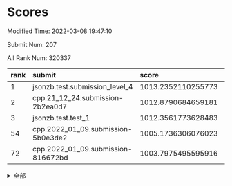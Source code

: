 # Scores

Modified Time: 2022-03-08 19:47:10

Submit Num: 207

All Rank Num: 320337

| rank |               submit               |       score        |       sigma        | pk_num |
| :--- | :--------------------------------- | :----------------- | :----------------- | :----- |
| 1    | jsonzb.test.submission_level_4     | 1013.2352110255773 | 0.8022304029221304 | 6194   |
| 2    | cpp.21_12_24.submission-2b2ea0d7   | 1012.8790684659181 | 0.7931795498929188 | 6194   |
| 3    | jsonzb.test.test_1                 | 1012.3561773628483 | 0.8222441807307103 | 6189   |
| 54   | cpp.2022_01_09.submission-5b0e3de2 | 1005.1736306076023 | 0.7286950112883503 | 6188   |
| 72   | cpp.2022_01_09.submission-816672bd | 1003.7975495595916 | 0.7040243779044505 | 6190   |


<details>
<summary>全部</summary>

| rank |                 submit                 |       score        |       sigma        | pk_num |
| :--- | :------------------------------------- | :----------------- | :----------------- | :----- |
| 1    | jsonzb.test.submission_level_4         | 1013.2352110255773 | 0.8022304029221304 | 6194   |
| 2    | cpp.21_12_24.submission-2b2ea0d7       | 1012.8790684659181 | 0.7931795498929188 | 6194   |
| 3    | jsonzb.test.test_1                     | 1012.3561773628483 | 0.8222441807307103 | 6189   |
| 4    | gobigger.level_3.submission_level_3_8  | 1011.5043062546318 | 0.7585962891951901 | 6190   |
| 5    | gobigger.level_3.submission_level_3_17 | 1011.3176322842669 | 0.772173521798636  | 6194   |
| 6    | gobigger.level_3.submission_level_3_45 | 1011.2977808368491 | 0.7757632681692628 | 6188   |
| 7    | gobigger.level_3.submission_level_3_38 | 1011.2604610059601 | 0.7696406977881445 | 6188   |
| 8    | gobigger.level_3.submission_level_3_48 | 1011.0361686769553 | 0.7689396550609172 | 6194   |
| 9    | gobigger.level_3.submission_level_3_5  | 1010.997120789842  | 0.7642349474310609 | 6191   |
| 10   | gobigger.level_3.submission_level_3_37 | 1010.972322274585  | 0.7299074230682119 | 6189   |
| 11   | gobigger.level_3.submission_level_3_9  | 1010.8898938996288 | 0.7641419414715489 | 6197   |
| 12   | gobigger.level_3.submission_level_3_26 | 1010.8724450217188 | 0.7618940024963375 | 6190   |
| 13   | gobigger.level_3.submission_level_3_6  | 1010.8116565859906 | 0.7617483736641254 | 6193   |
| 14   | gobigger.level_3.submission_level_3_14 | 1010.6409929338139 | 0.7780588192381219 | 6191   |
| 15   | gobigger.level_3.submission_level_3_27 | 1010.5980706469163 | 0.7670356592306459 | 6187   |
| 16   | gobigger.level_3.submission_level_3_18 | 1010.5897387792229 | 0.7878737608206634 | 6193   |
| 17   | gobigger.level_3.submission_level_3_3  | 1010.4436502217388 | 0.7562208510778397 | 6193   |
| 18   | gobigger.level_3.submission_level_3_24 | 1010.412011174226  | 0.7646558774711335 | 6184   |
| 19   | gobigger.level_3.submission_level_3_49 | 1010.3873116402675 | 0.7513772547738792 | 6194   |
| 20   | gobigger.level_3.submission_level_3_33 | 1010.3257813283923 | 0.7527152461584986 | 6190   |
| 21   | gobigger.level_3.submission_level_3_13 | 1010.3098689566206 | 0.7717009444486306 | 6188   |
| 22   | gobigger.level_3.submission_level_3_46 | 1010.2337916259145 | 0.7740709076805702 | 6186   |
| 23   | gobigger.level_3.submission_level_3_47 | 1010.1967154695704 | 0.7786814405191677 | 6192   |
| 24   | gobigger.level_3.submission_level_3_39 | 1010.1905530283652 | 0.7714191117948804 | 6193   |
| 25   | gobigger.level_3.submission_level_3_41 | 1010.1540266942804 | 0.7535656435042902 | 6188   |
| 26   | gobigger.level_3.submission_level_3_44 | 1010.1402913774776 | 0.7611897497606627 | 6188   |
| 27   | gobigger.level_3.submission_level_3_7  | 1010.0779024005922 | 0.7437126562009285 | 6192   |
| 28   | gobigger.level_3.submission_level_3_43 | 1010.0702990729052 | 0.7842671278277334 | 6193   |
| 29   | gobigger.level_3.submission_level_3_19 | 1010.0675823202503 | 0.7539048115897541 | 6192   |
| 30   | gobigger.level_3.submission_level_3_11 | 1009.9327408328992 | 0.7654815910209819 | 6185   |
| 31   | gobigger.level_3.submission_level_3_2  | 1009.9017103357894 | 0.7568692862173446 | 6192   |
| 32   | gobigger.level_3.submission_level_3_21 | 1009.8371045818741 | 0.7591353113293973 | 6190   |
| 33   | gobigger.level_3.submission_level_3_22 | 1009.8330397700679 | 0.7594736417268902 | 6182   |
| 34   | gobigger.level_3.submission_level_3_34 | 1009.799565717783  | 0.7638847524552946 | 6189   |
| 35   | gobigger.level_3.submission_level_3_4  | 1009.6055060370752 | 0.742862436568276  | 6190   |
| 36   | gobigger.level_3.submission_level_3_1  | 1009.5317915948873 | 0.7697605681591198 | 6185   |
| 37   | gobigger.level_3.submission_level_3_15 | 1009.528020029984  | 0.7521910987014895 | 6188   |
| 38   | gobigger.level_3.submission_level_3_23 | 1009.3814441501293 | 0.7378437760562444 | 6189   |
| 39   | gobigger.level_3.submission_level_3_30 | 1009.3520154140439 | 0.7675790592831362 | 6187   |
| 40   | gobigger.level_3.submission_level_3_28 | 1009.3355521807558 | 0.7415659223261155 | 6193   |
| 41   | gobigger.level_3.submission_level_3_20 | 1009.3173505125787 | 0.7612607586301063 | 6191   |
| 42   | gobigger.level_3.submission_level_3_10 | 1009.1533841940071 | 0.752471807144755  | 6194   |
| 43   | gobigger.level_3.submission_level_3_29 | 1009.0422630516091 | 0.7417424495713152 | 6192   |
| 44   | gobigger.level_3.submission_level_3_31 | 1009.035905791359  | 0.740484188437404  | 6190   |
| 45   | gobigger.level_3.submission_level_3_25 | 1008.9320858327658 | 0.7378627862468414 | 6189   |
| 46   | gobigger.level_3.submission_level_3_36 | 1008.7866424342246 | 0.7423483335731829 | 6190   |
| 47   | gobigger.level_3.submission_level_3_35 | 1008.7036041389271 | 0.7458002806057561 | 6193   |
| 48   | gobigger.level_3.submission_level_3_16 | 1008.5805841498889 | 0.7496911471481011 | 6188   |
| 49   | gobigger.level_3.submission_level_3_42 | 1008.5107652661686 | 0.7491539706005401 | 6197   |
| 50   | gobigger.level_3.submission_level_3_32 | 1008.1934060369556 | 0.7555782018889516 | 6186   |
| 51   | gobigger.level_3.submission_level_3_12 | 1008.1149217597161 | 0.7382202240239114 | 6190   |
| 52   | gobigger.level_3.submission_level_3_40 | 1008.0096439419259 | 0.7521061592838176 | 6188   |
| 53   | gobigger.level_3.submission_level_3_0  | 1007.9290574011803 | 0.7325871483820645 | 6190   |
| 54   | cpp.2022_01_09.submission-5b0e3de2     | 1005.1736306076023 | 0.7286950112883503 | 6188   |
| 55   | gobigger.level_1.submission_level_1_5  | 1005.0935506398205 | 0.7196439747851205 | 6188   |
| 56   | gobigger.level_1.submission_level_1_29 | 1005.0675538073642 | 0.7193597406121793 | 6192   |
| 57   | gobigger.level_1.submission_level_1_47 | 1004.8292524259275 | 0.7222331523229606 | 6190   |
| 58   | gobigger.level_1.submission_level_1_38 | 1004.5899699673887 | 0.7103235675581913 | 6191   |
| 59   | gobigger.level_1.submission_level_1_1  | 1004.4376292755547 | 0.7207054366515476 | 6189   |
| 60   | gobigger.level_1.submission_level_1_46 | 1004.272479069574  | 0.7103350184467176 | 6187   |
| 61   | gobigger.level_1.submission_level_1_4  | 1004.2672096817167 | 0.7117689629060517 | 6184   |
| 62   | gobigger.level_1.submission_level_1_33 | 1004.2413908634504 | 0.7106962112134221 | 6188   |
| 63   | gobigger.level_1.submission_level_1_3  | 1004.1981093744907 | 0.7190754760243685 | 6185   |
| 64   | gobigger.level_1.submission_level_1_17 | 1004.1884001845502 | 0.7193751388600516 | 6189   |
| 65   | gobigger.level_1.submission_level_1_32 | 1004.0796887203065 | 0.7204872721561372 | 6186   |
| 66   | gobigger.level_1.submission_level_1_24 | 1003.9533074573059 | 0.7376320428015114 | 6185   |
| 67   | gobigger.level_1.submission_level_1_18 | 1003.9265294459025 | 0.7146134031217108 | 6188   |
| 68   | gobigger.level_1.submission_level_1_13 | 1003.8938559888778 | 0.7166826531502776 | 6189   |
| 69   | gobigger.level_1.submission_level_1_19 | 1003.8701804664075 | 0.7181983333520149 | 6193   |
| 70   | gobigger.level_1.submission_level_1_49 | 1003.8243162116967 | 0.7124420210462887 | 6185   |
| 71   | gobigger.level_1.submission_level_1_36 | 1003.8182430733085 | 0.728094256054434  | 6190   |
| 72   | cpp.2022_01_09.submission-816672bd     | 1003.7975495595916 | 0.7040243779044505 | 6190   |
| 73   | gobigger.level_1.submission_level_1_22 | 1003.7787474937824 | 0.7048908230611054 | 6190   |
| 74   | gobigger.level_1.submission_level_1_34 | 1003.6911181050453 | 0.7187173866715166 | 6192   |
| 75   | gobigger.level_1.submission_level_1_28 | 1003.5708293310828 | 0.7228750646817862 | 6189   |
| 76   | gobigger.level_1.submission_level_1_16 | 1003.5611349325894 | 0.7155811563800625 | 6192   |
| 77   | gobigger.level_1.submission_level_1_6  | 1003.5599985966614 | 0.7162943754601895 | 6191   |
| 78   | gobigger.level_1.submission_level_1_8  | 1003.4188292763799 | 0.7140180970130646 | 6188   |
| 79   | gobigger.level_1.submission_level_1_14 | 1003.408258120989  | 0.7136072185866155 | 6192   |
| 80   | gobigger.level_1.submission_level_1_7  | 1003.3409917565298 | 0.7273787690764625 | 6192   |
| 81   | gobigger.level_1.submission_level_1_40 | 1003.3024715083515 | 0.7225368785107565 | 6191   |
| 82   | gobigger.level_1.submission_level_1_37 | 1003.2592646473977 | 0.7319055538291479 | 6186   |
| 83   | gobigger.level_1.submission_level_1_10 | 1003.2443672508488 | 0.7256029800921938 | 6190   |
| 84   | gobigger.level_1.submission_level_1_35 | 1003.24077089651   | 0.7099251155745431 | 6189   |
| 85   | gobigger.level_1.submission_level_1_20 | 1003.2104323364725 | 0.7224004553090798 | 6189   |
| 86   | gobigger.level_1.submission_level_1_12 | 1003.1118473573504 | 0.7161139962612738 | 6189   |
| 87   | gobigger.level_1.submission_level_1_31 | 1003.0689973038635 | 0.7143557901674311 | 6190   |
| 88   | gobigger.level_1.submission_level_1_27 | 1002.997282460833  | 0.7157283059541704 | 6191   |
| 89   | gobigger.level_1.submission_level_1_39 | 1002.9859242779524 | 0.7321273503582066 | 6194   |
| 90   | gobigger.level_1.submission_level_1_21 | 1002.9390801637763 | 0.7068736937153879 | 6187   |
| 91   | gobigger.level_1.submission_level_1_42 | 1002.9094797927436 | 0.7161582951837332 | 6192   |
| 92   | gobigger.level_1.submission_level_1_26 | 1002.9031243215829 | 0.7232455846033689 | 6188   |
| 93   | gobigger.level_1.submission_level_1_25 | 1002.8285151910933 | 0.7185248913080897 | 6188   |
| 94   | gobigger.level_1.submission_level_1_23 | 1002.8194337980042 | 0.7187390249412078 | 6186   |
| 95   | gobigger.level_1.submission_level_1_2  | 1002.7320049768164 | 0.7102833022970264 | 6190   |
| 96   | gobigger.level_1.submission_level_1_41 | 1002.4197279986686 | 0.7215294225615033 | 6189   |
| 97   | gobigger.level_1.submission_level_1_30 | 1002.419605378926  | 0.7328971675759242 | 6190   |
| 98   | gobigger.level_1.submission_level_1_43 | 1002.3852728902747 | 0.7132445254503683 | 6191   |
| 99   | gobigger.level_1.submission_level_1_44 | 1002.2189092562662 | 0.716014025600012  | 6193   |
| 100  | gobigger.level_1.submission_level_1_15 | 1002.1960215518053 | 0.718170293113128  | 6191   |
| 101  | gobigger.level_1.submission_level_1_11 | 1002.1419601116239 | 0.7139385736965638 | 6190   |
| 102  | gobigger.level_1.submission_level_1_0  | 1002.0223815044335 | 0.7163921093443811 | 6189   |
| 103  | gobigger.level_1.submission_level_1_45 | 1001.6436754669128 | 0.716032699838544  | 6190   |
| 104  | gobigger.level_1.submission_level_1_48 | 1001.4934653583482 | 0.7064685764959076 | 6192   |
| 105  | gobigger.level_1.submission_level_1_9  | 1000.9964549495913 | 0.7044538201151062 | 6187   |
| 106  | gobigger.random.submission_random_1    | 997.3966369346402  | 0.7006537800527263 | 6185   |
| 107  | gobigger.random.submission_random_39   | 997.1743332386311  | 0.7000393555219777 | 6195   |
| 108  | gobigger.random.submission_random_36   | 997.119100612508   | 0.7258100733401701 | 6194   |
| 109  | gobigger.random.submission_random_0    | 996.6758253160451  | 0.7018634369173313 | 6198   |
| 110  | gobigger.random.submission_random_20   | 996.5803988671558  | 0.7117943130312293 | 6186   |
| 111  | gobigger.random.submission_random_46   | 996.5180380806135  | 0.7124118941079977 | 6188   |
| 112  | gobigger.random.submission_random_3    | 996.5046012978632  | 0.7033591674697026 | 6193   |
| 113  | gobigger.random.submission_random_31   | 996.487239076224   | 0.7076746139722857 | 6186   |
| 114  | gobigger.random.submission_random_15   | 996.4481812226026  | 0.7195326609387755 | 6193   |
| 115  | gobigger.random.submission_random_21   | 996.4291030977557  | 0.7097441768270968 | 6191   |
| 116  | gobigger.random.submission_random_22   | 996.4063727580179  | 0.7003840641693926 | 6189   |
| 117  | gobigger.random.submission_random_4    | 996.2237982024627  | 0.7106838007126444 | 6190   |
| 118  | gobigger.random.submission_random_6    | 996.1953848499046  | 0.7069090408594482 | 6190   |
| 119  | gobigger.random.submission_random_5    | 996.1697849106051  | 0.7209777931482922 | 6189   |
| 120  | gobigger.random.submission_random_16   | 996.1298607627089  | 0.7094719307862087 | 6189   |
| 121  | gobigger.random.submission_random_7    | 996.1241293452437  | 0.7069144137078133 | 6192   |
| 122  | gobigger.random.submission_random_23   | 996.1078612283679  | 0.7030680514844287 | 6189   |
| 123  | gobigger.random.submission_random_29   | 996.0380493080738  | 0.7170318662807781 | 6187   |
| 124  | gobigger.random.submission_random_26   | 996.0257845744242  | 0.7064919142238905 | 6192   |
| 125  | gobigger.random.submission_random_10   | 995.9533667443314  | 0.7117795970479933 | 6192   |
| 126  | gobigger.random.submission_random_17   | 995.8906350006777  | 0.7161409997501986 | 6190   |
| 127  | gobigger.random.submission_random_28   | 995.8868797757768  | 0.7055214754628791 | 6189   |
| 128  | gobigger.random.submission_random_42   | 995.8209294648078  | 0.7228529696880616 | 6193   |
| 129  | gobigger.random.submission_random_25   | 995.8204276971057  | 0.7066736922283344 | 6190   |
| 130  | gobigger.random.submission_random_14   | 995.7933849703738  | 0.7105470517608709 | 6186   |
| 131  | gobigger.random.submission_random_40   | 995.6917507279252  | 0.7094244083923698 | 6190   |
| 132  | gobigger.random.submission_random_13   | 995.6867355741396  | 0.7042114302655776 | 6191   |
| 133  | gobigger.random.submission_random_30   | 995.6834215347799  | 0.7125733180193812 | 6191   |
| 134  | gobigger.random.submission_random_18   | 995.6816155462016  | 0.7292959366083607 | 6192   |
| 135  | gobigger.random.submission_random_44   | 995.6803804870233  | 0.7130712285525745 | 6192   |
| 136  | gobigger.random.submission_random_32   | 995.6756894202797  | 0.7065752622078111 | 6186   |
| 137  | gobigger.random.submission_random_34   | 995.6548511882689  | 0.6966185476941287 | 6194   |
| 138  | gobigger.random.submission_random_41   | 995.6438542169157  | 0.7075783412528338 | 6189   |
| 139  | gobigger.random.submission_random_24   | 995.642264502538   | 0.709330340445663  | 6190   |
| 140  | gobigger.random.submission_random_19   | 995.5987569528035  | 0.7116015970819708 | 6193   |
| 141  | gobigger.random.submission_random_8    | 995.5438699135556  | 0.701495125182116  | 6191   |
| 142  | gobigger.random.submission_random_47   | 995.4248073492646  | 0.7063662998625785 | 6192   |
| 143  | gobigger.random.submission_random_45   | 995.3994381483482  | 0.7114709552013405 | 6188   |
| 144  | gobigger.random.submission_random_12   | 995.3550879599662  | 0.7086597090897474 | 6185   |
| 145  | gobigger.random.submission_random_27   | 995.3344699268472  | 0.7161440033570927 | 6192   |
| 146  | gobigger.random.submission_random_2    | 995.3046720218972  | 0.7244697407727476 | 6195   |
| 147  | gobigger.random.submission_random_43   | 995.2748815469363  | 0.7112759153426942 | 6190   |
| 148  | gobigger.random.submission_random_49   | 995.2257227871976  | 0.7156161094641138 | 6190   |
| 149  | gobigger.random.submission_random_11   | 995.1797595439746  | 0.7027926278028016 | 6196   |
| 150  | gobigger.random.submission_random_48   | 995.1545889250954  | 0.7267968459071056 | 6183   |
| 151  | gobigger.random.submission_random_33   | 995.090250879289   | 0.7176630826182805 | 6190   |
| 152  | gobigger.random.submission_random_37   | 995.0812993703025  | 0.6906725595760659 | 6186   |
| 153  | gobigger.random.submission_random_35   | 995.0686688187782  | 0.7398727331888559 | 6192   |
| 154  | gobigger.random.submission_random_9    | 994.8826075379877  | 0.7129262310010868 | 6195   |
| 155  | gobigger.level_2.submission_level_2_30 | 994.6295227398967  | 0.7244463104777585 | 6193   |
| 156  | gobigger.random.submission_random_38   | 994.5148787627401  | 0.7274292805225272 | 6188   |
| 157  | gobigger.level_2.submission_level_2_15 | 994.1402152847431  | 0.7122307462638535 | 6187   |
| 158  | gobigger.level_2.submission_level_2_43 | 993.7266372597672  | 0.7320393048598545 | 6193   |
| 159  | gobigger.level_2.submission_level_2_44 | 993.6120187640946  | 0.7291567614215927 | 6191   |
| 160  | gobigger.level_2.submission_level_2_26 | 993.5661246337556  | 0.7457155538828271 | 6186   |
| 161  | gobigger.level_2.submission_level_2_48 | 993.5430703128126  | 0.7215092308335649 | 6193   |
| 162  | gobigger.level_2.submission_level_2_14 | 993.5282742760199  | 0.7288147325682078 | 6187   |
| 163  | gobigger.level_2.submission_level_2_3  | 993.3795293853325  | 0.7327692119566082 | 6190   |
| 164  | gobigger.level_2.submission_level_2_18 | 993.19806043929    | 0.7296610121323818 | 6182   |
| 165  | gobigger.level_2.submission_level_2_13 | 993.1488187737042  | 0.7371340117228302 | 6191   |
| 166  | gobigger.level_2.submission_level_2_22 | 993.1083326484285  | 0.7374011648227181 | 6195   |
| 167  | gobigger.level_2.submission_level_2_32 | 993.0310046073105  | 0.7231272564943941 | 6186   |
| 168  | gobigger.level_2.submission_level_2_42 | 992.9848526057148  | 0.7294814254904727 | 6188   |
| 169  | gobigger.level_2.submission_level_2_46 | 992.8656929281578  | 0.7563415692857848 | 6190   |
| 170  | gobigger.level_2.submission_level_2_49 | 992.8171657471598  | 0.7370017188389592 | 6193   |
| 171  | gobigger.level_2.submission_level_2_5  | 992.7329814643808  | 0.7346187712856271 | 6189   |
| 172  | gobigger.level_2.submission_level_2_9  | 992.7269684018358  | 0.7537626573549274 | 6188   |
| 173  | gobigger.level_2.submission_level_2_38 | 992.7171061905714  | 0.7366420506587587 | 6192   |
| 174  | gobigger.level_2.submission_level_2_4  | 992.7068869015314  | 0.7281238957214069 | 6190   |
| 175  | gobigger.level_2.submission_level_2_2  | 992.7061339521993  | 0.7231619342924243 | 6194   |
| 176  | gobigger.level_2.submission_level_2_25 | 992.5417514050789  | 0.7557030146277058 | 6183   |
| 177  | gobigger.level_2.submission_level_2_17 | 992.5037370242881  | 0.7490109791955948 | 6188   |
| 178  | gobigger.level_2.submission_level_2_11 | 992.4343045977469  | 0.7449614052083361 | 6188   |
| 179  | gobigger.level_2.submission_level_2_37 | 992.3846032211073  | 0.737061565425491  | 6196   |
| 180  | gobigger.level_2.submission_level_2_24 | 992.3700649364109  | 0.7511097178296181 | 6188   |
| 181  | gobigger.level_2.submission_level_2_33 | 992.3675958268403  | 0.7328236452804548 | 6186   |
| 182  | gobigger.level_2.submission_level_2_16 | 992.3420381166533  | 0.7356318417921072 | 6190   |
| 183  | gobigger.level_2.submission_level_2_20 | 992.3320102249785  | 0.7404049723476038 | 6188   |
| 184  | gobigger.level_2.submission_level_2_34 | 992.2583244542143  | 0.7330687452549526 | 6192   |
| 185  | gobigger.level_2.submission_level_2_8  | 992.1470604628022  | 0.7153151896540102 | 6195   |
| 186  | gobigger.level_2.submission_level_2_27 | 992.1159716336939  | 0.7350832576027057 | 6190   |
| 187  | gobigger.level_2.submission_level_2_36 | 991.9890384488135  | 0.746694748831492  | 6188   |
| 188  | gobigger.level_2.submission_level_2_10 | 991.9529728849546  | 0.7452038009681838 | 6195   |
| 189  | gobigger.level_2.submission_level_2_21 | 991.9332375982417  | 0.7415212250383321 | 6193   |
| 190  | gobigger.level_2.submission_level_2_47 | 991.8866838793767  | 0.7613901026913564 | 6185   |
| 191  | gobigger.level_2.submission_level_2_19 | 991.8655766531692  | 0.7583910528886162 | 6191   |
| 192  | gobigger.level_2.submission_level_2_40 | 991.7407123275568  | 0.7438125210226433 | 6195   |
| 193  | gobigger.level_2.submission_level_2_1  | 991.7075153443598  | 0.7444528640838667 | 6190   |
| 194  | gobigger.level_2.submission_level_2_35 | 991.613478150496   | 0.7635962962329108 | 6190   |
| 195  | gobigger.level_2.submission_level_2_31 | 991.4644042484721  | 0.7358795899205398 | 6196   |
| 196  | gobigger.level_2.submission_level_2_23 | 991.3889330174895  | 0.7494932131997366 | 6193   |
| 197  | gobigger.level_2.submission_level_2_7  | 991.3659585889213  | 0.7422784844246959 | 6190   |
| 198  | gobigger.level_2.submission_level_2_29 | 991.2099661220282  | 0.7771084265436837 | 6193   |
| 199  | gobigger.level_2.submission_level_2_0  | 991.1085769817821  | 0.749932262674049  | 6190   |
| 200  | gobigger.level_2.submission_level_2_12 | 991.0920144784212  | 0.7523429012031833 | 6189   |
| 201  | gobigger.level_2.submission_level_2_41 | 990.8466082676803  | 0.7480907569453422 | 6192   |
| 202  | gobigger.level_2.submission_level_2_6  | 990.8381746152172  | 0.7821643090624197 | 6196   |
| 203  | gobigger.level_2.submission_level_2_28 | 990.7741747669717  | 0.7518301024762882 | 6193   |
| 204  | gobigger.level_2.submission_level_2_39 | 990.5057088822313  | 0.769017910061832  | 6195   |
| 205  | gobigger.level_2.submission_level_2_45 | 989.1808264913091  | 0.7804288945251016 | 6190   |
| 206  | gobigger.none.submission_none_0        | 979.2945963721747  | 1.2595625850691907 | 6193   |
| 207  | gobigger.none.submission_none_1        | 976.3477272788297  | 1.3333962319554844 | 6187   |

</details>